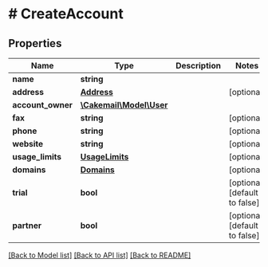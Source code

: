 # # CreateAccount

## Properties

Name | Type | Description | Notes
------------ | ------------- | ------------- | -------------
**name** | **string** |  | 
**address** | [**Address**](Address.md) |  | [optional] 
**account_owner** | [**\Cakemail\Model\User**](User.md) |  | 
**fax** | **string** |  | [optional] 
**phone** | **string** |  | [optional] 
**website** | **string** |  | [optional] 
**usage_limits** | [**UsageLimits**](UsageLimits.md) |  | [optional] 
**domains** | [**Domains**](Domains.md) |  | [optional] 
**trial** | **bool** |  | [optional] [default to false]
**partner** | **bool** |  | [optional] [default to false]

[[Back to Model list]](../../README.md#documentation-for-models) [[Back to API list]](../../README.md#documentation-for-api-endpoints) [[Back to README]](../../README.md)


